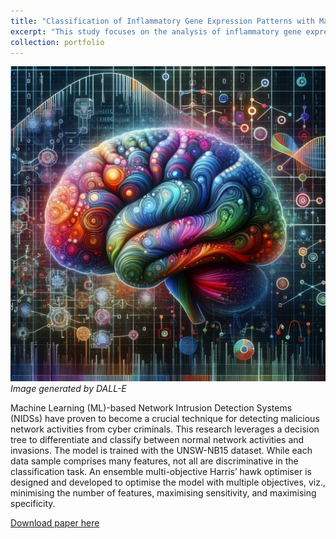 ```yaml
---
title: "Classification of Inflammatory Gene Expression Patterns with Machine Learning Models"
excerpt: "This study focuses on the analysis of inflammatory gene expression patterns in the parietal cortex (PCx) and temporal cortex (TCx) from a human brain RNA sequence data set, aiming to derive insights into the underlying genetic link associated with dementia, as well as prediction of dementia."
collection: portfolio
---
```


![Gene Expression](/images/gene_expression.png)
*Image generated by DALL-E*

Machine Learning (ML)-based Network Intrusion Detection Systems (NIDSs) have proven to become a crucial technique for detecting malicious network activities from cyber criminals. This research leverages a decision tree to differentiate and classify between normal network activities and invasions. The model is trained with the UNSW-NB15 dataset. While each data sample comprises many features, not all are discriminative in the classification task. An ensemble multi-objective Harris’ hawk optimiser is designed and developed to optimise the model with multiple objectives, viz., minimising the number of features, maximising sensitivity, and maximising specificity.

[Download paper here](https://doi.org/10.1109/PRML59573.2023.10348265)